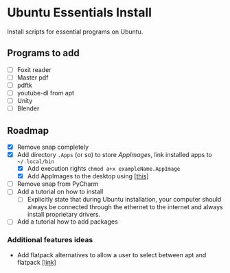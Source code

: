 # Ubuntu Essentials Install

Install scripts for essential programs on Ubuntu.

## Programs to add

- [ ] Foxit reader
- [ ] Master pdf
- [ ] pdftk
- [ ] youtube-dl from apt
- [ ] Unity
- [ ] Blender

## Roadmap

- [x] Remove snap completely
- [X] Add directory `.Apps` (or so) to store *AppImages*, link installed apps to `~/.local/bin`
  - [X] Add execution rights `chmod a+x exampleName.AppImage`
  - [x] Add AppImages to the desktop using [[this]](https://codebysamgan.com/how-to-add-appimage-application-to-menu-in-ubuntu-linux)
- [ ] Remove snap from PyCharm
- [ ] Add a tutorial on how to install
  - [ ] Explicitly state that during Ubuntu installation, your computer should always be connected through the ethernet to the internet and always install proprietary drivers.
- [ ] Add a tutorial how to add packages

### Additional features ideas

- Add flatpack alternatives to allow a user to select between apt and flatpack [[link]](https://docs.flatpak.org/en/latest/using-flatpak.html)
